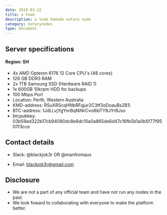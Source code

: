 ```yaml
---
date: 2019-03-22
title: a team
description: a team komodo notary node
category: notarynodes
type: Document
---
```


## Server specifications

#### Region: SH
- 4x AMD Opteron 6176 12 Core CPU's (48 cores)
- 128 GB DDR3 RAM
- 2x 1TB Samsung SSD (Hardware RAID 1)
- 1x 600GB 10krpm HDD for backups
- 100 Mbps Port
- Location: Perth, Western Australia
- KMD-address: RSuXRScqHNbRFqjur2C3tf3oDoauBs2B1i
- BTC-address: 1JdLLvjYgYnrBqNiNrCvo8ibTY8JYrBJso
- btcpubkey: 03b59ad322b17cb94080dc8e6dc10a0a865de6d47c16fb5b1a0b5f77f9507f3cce

## Contact details

- Slack: @blackjok3r OR @manfromaus
		 
- Email: blackjok3r@gmail.com

## Disclosure

- We are not a part of any official team and have not run any nodes in the past. 
- We look foward to collaborating with everyone to make the platform better.
